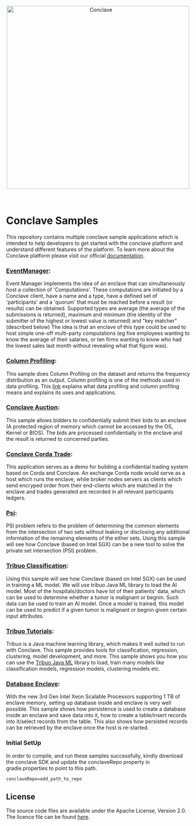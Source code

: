 <p align="center">
  <img src="https://conclave.net/wp-content/uploads/2020/12/Conclave_logo_master.png" alt="Conclave" width="500">
</p>
<br>

# Conclave Samples

This repository contains multiple conclave sample applications which is intended to help
developers to get started with the conclave platform and understand different features of
the platform. To learn more about the Conclave platform please visit our official
[documentation](https://docs.conclave.net/).

### [EventManager](./EventManager):
Event Manager implements the idea of an enclave that can simultaneously host a collection of 'Computations'. These computations are initiated by a Conclave client, have a name and a type, have a defined set of 'participants' and a 'quorum' that must be reached before a result (or results) can be obtained. Supported types are average (the average of the submissions is returned), maximum and minimum (the identity of the submitter of the highest or lowest value is returned) and "key matcher" (described below)
The idea is that an enclave of this type could be used to host simple one-off multi-party computations (eg five employees wanting to know the average of their salaries, or ten firms wanting to know who had the lowest sales last month without revealing what that figure was).

### [Column Profiling](./column-profiling):
This sample does Column Profiling on the dataset and
returns the frequency distribution as an output. Column profiling is one of the methods used in data profiling.
This [link](https://www.alooma.com/blog/what-is-data-profiling) explains what data profiling and column profiling means
and explains its uses and applications.

### [Conclave Auction](./conclave-auction):
This sample allows bidders to confidentially submit their bids to an enclave (A protected region of memory which cannot be accessed by the OS, Kernel or BIOS). The bids are processed confidentially in the enclave and the result is returned to concerned parties.

### [Conclave Corda Trade](./conclave-corda-trade):
This application serves as a demo for building a confidential trading system based on Corda and Conclave. An exchange Corda node would serve as a host which runs the enclave, while broker nodes servers as clients which send encryped order from their end-clients which are matched in the enclave and trades generated are recorded in all relevant participants ledgers.

### [Psi](./psi-sample):
PSI problem refers to the problem of determining the common elements from the intersection of two sets without leaking or disclosing any additional information of the remaining elements of the either sets.
Using this sample will see how Conclave (based on Intel SGX) can be a new tool to solve the private set intersection (PSI) problem.

### [Tribuo Classification](./tribuo-classification):
Using this sample will see how Conclave (based on Intel SGX) can be used in training a ML model. We will use tribuo Java ML library to load the AI model.
Most of the hospitals/doctors have lot of their patients' data, which can be used to determine whether a tumor is malignant or begnin.
Such data can be used to train an AI model. Once a model is trained, this model can be used to predict if a given tumor is malignant
or begnin given certain input attributes.

### [Tribuo Tutorials](./tribuo-tutorials):
Tribuo is a Java machine learning library, which makes it well suited to run with Conclave. This sample provides tools for classification, regression, clustering, model development, and more.
This sample shows you how you can use the [Tribuo Java ML](https://tribuo.org/learn/4.0/tutorials/) library to load, train many models like classification models, regression models, clustering models etc.

### [Database Enclave](./psi-sample):
With the new 3rd Gen Intel Xeon Scalable Processors supporting 1 TB of enclave memory, 
setting up database inside and enclave is very well possible. This sample shows how persistence is used to create a database inside an enclave and save data into it, how to create a
table/insert records into it/select records from the table. This also shows how persisted records can be retrieved by
the enclave once the host is re-started.

### Initial SetUp

In order to compile, and run these samples successfully, kindly download the conclave SDK and update 
the conclaveRepo property in gradle.properties to point to this path.

    conclaveRepo=add_path_to_repo

## License
The source code files are available under the Apache License, Version 2.0.
The licence file can be found [here](https://github.com/R3Conclave/conclave-samples/blob/master/LICENSE).